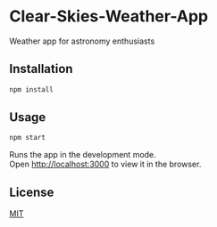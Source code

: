 # Clear-Skies-Weather-App

Weather app for astronomy enthusiasts


## Installation

```bash
npm install
```

## Usage

```bash
npm start
```

Runs the app in the development mode.\
Open [http://localhost:3000](http://localhost:3000) to view it in the browser.


## License

[MIT](https://choosealicense.com/licenses/mit/)